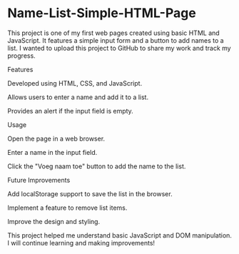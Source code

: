 # Name-List-Simple-HTML-Page

This project is one of my first web pages created using basic HTML and JavaScript. It features a simple input form and a button to add names to a list. I wanted to upload this project to GitHub to share my work and track my progress.

Features

Developed using HTML, CSS, and JavaScript.

Allows users to enter a name and add it to a list.

Provides an alert if the input field is empty.

Usage

Open the page in a web browser.

Enter a name in the input field.

Click the "Voeg naam toe" button to add the name to the list.

Future Improvements

Add localStorage support to save the list in the browser.

Implement a feature to remove list items.

Improve the design and styling.

This project helped me understand basic JavaScript and DOM manipulation. I will continue learning and making improvements!
